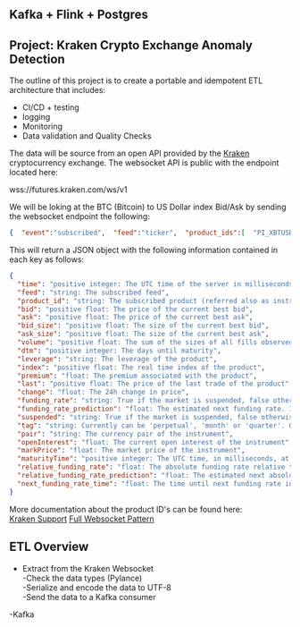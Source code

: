 ## Kafka + Flink + Postgres 

## Project: Kraken Crypto Exchange Anomaly Detection
The outline of this project is to create a portable and idempotent ETL architecture that includes:

- CI/CD + testing
- logging
- Monitoring
- Data validation and Quality Checks

The data will be source from an open API provided by the [Kraken](https://support.kraken.com/hc/en-us) cryptocurrency exchange. 
The websocket API is public with the endpoint located here:

wss://futures.kraken.com/ws/v1

We will be loking at the BTC (Bitcoin) to US Dollar index Bid/Ask by sending the websocket endpoint the following:

```json
{  "event":"subscribed",  "feed":"ticker",  "product_ids":[  "PI_XBTUSD"  ]   }
```
This will return a JSON object with the following information contained in each key as follows:
```json
{  
  "time": "positive integer: The UTC time of the server in milliseconds",  
  "feed": "string: The subscribed feed",  
  "product_id": "string: The subscribed product (referred also as instrument or symbol)",  
  "bid": "positive float: The price of the current best bid",  
  "ask": "positive float: The price of the current best ask",  
  "bid_size": "positive float: The size of the current best bid",  
  "ask_size": "positive float: The size of the current best ask",  
  "volume": "positive float: The sum of the sizes of all fills observed in the last 24 hours",  
  "dtm": "positive integer: The days until maturity",  
  "leverage": "string: The leverage of the product",  
  "index": "positive float: The real time index of the product",    
  "premium": "float: The premium associated with the product",  
  "last": "positive float: The price of the last trade of the product",  
  "change": "float: The 24h change in price",  
  "funding_rate": "string: True if the market is suspended, false otherwise",  
  "funding_rate_prediction": "float: The estimated next funding rate. If zero, field is not populated.",  
  "suspended": "string:	True if the market is suspended, false otherwise",   
  "tag": "string: Currently can be 'perpetual', 'month' or 'quarter'. Other tags may be added without notice.",  
  "pair": "string: The currency pair of the instrument",  
  "openInterest": "float: The current open interest of the instrument",  
  "markPrice": "float: The market price of the instrument",
  "maturityTime": "positive integer: The UTC time, in milliseconds, at which the contract will stop ",  
  "relative_funding_rate": "float: The absolute funding rate relative to the spot price at the time of funding rate calculation. If zero, field is not populated.",  
  "relative_funding_rate_prediction": "float: The estimated next absolute funding rate relative to the current spot price. If zero, field is not populated.",  
  "next_funding_rate_time": "float: The time until next funding rate in milliseconds."  
} 
``` 
 
More documentation about the product ID's can be found here:  
[Kraken Support](https://support.kraken.com/hc/en-us/articles/360022835891-Ticker-symbols)
[Full Websocket Pattern](https://support.kraken.com/hc/en-us/articles/360043283472-Python-WebSocket-recommended-Python-library-and-usage-examples)  

## ETL Overview 
- Extract from the Kraken Websocket  
  -Check the data types (Pylance)  
  -Serialize and encode the data to UTF-8  
  -Send the data to a Kafka consumer  
  
-Kafka 





